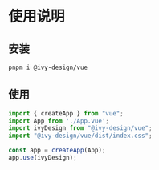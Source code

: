 # 使用说明

## 安装

```bash
pnpm i @ivy-design/vue
```

## 使用

```js
import { createApp } from "vue";
import App from './App.vue';
import ivyDesign from "@ivy-design/vue";
import "@ivy-design/vue/dist/index.css";

const app = createApp(App);
app.use(ivyDesign);
```